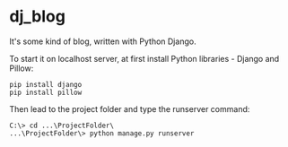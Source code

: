 # dj_blog
It's some kind of blog, written with Python Django.

To start it on localhost server, at first install Python libraries - Django and Pillow:

```
pip install django
pip install pillow
```

Then lead to the project folder and type the runserver command:
```
C:\> cd ...\ProjectFolder\
...\ProjectFolder\> python manage.py runserver
```
